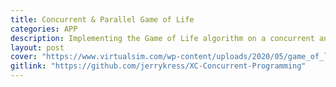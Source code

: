 ```yaml
---
title: Concurrent & Parallel Game of Life
categories: APP
description: Implementing the Game of Life algorithm on a concurrent and parallel programming platform.
layout: post
cover: "https://www.virtualsim.com/wp-content/uploads/2020/05/game_of_life.jpg"
gitlink: "https://github.com/jerrykress/XC-Concurrent-Programming"
---
```

